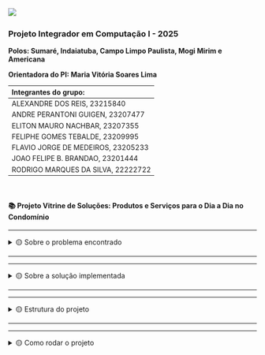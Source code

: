 <img src="https://user-images.githubusercontent.com/50468352/141820811-412e9364-7f5c-4889-826a-fcba23b92e23.png" width="350" />
<h3>Projeto Integrador em Computação I - 2025</h3>

**Polos: Sumaré, Indaiatuba, Campo Limpo Paulista, Mogi Mirim e Americana** </br>

**Orientadora do PI: Maria Vitória Soares Lima** </br>


| Integrantes do grupo:                 |
| :------------------------------------ |
|ALEXANDRE DOS REIS, 23215840           |
|ANDRE PERANTONI GUIGEN, 23207477       |
|ELITON MAURO NACHBAR, 23207355         |
|FELIPHE GOMES TEBALDE, 23209995        |
|FLAVIO JORGE DE MEDEIROS, 23205233     |
|JOAO FELIPE B. BRANDAO, 23201444       |
|RODRIGO MARQUES DA SILVA, 22222722     |

</br>

<h4> 📚 Projeto Vitrine de Soluções: Produtos e Serviços para o Dia a Dia no Condomínio</h4>

---
<details>
<summary> 🟡 Sobre o problema encontrado</summary>
  </br>
  <p>
    Trata-se da falta de um canal de informação que torne acessível atender as necessidades dos moradores no que tange o aspecto de produtos e de serviços.
  </p>
 
</details>  

---
---
<details>
<summary> 🟡 Sobre a solução implementada</summary>
  </br>
<p>
A solução encontrada foi o desenvolvimento de um sistema de API (Application Programming Interface), para implementar um canal de comunicação que permita oferecer produtos e serviços dentro do condomínio, atendendo às necessidades dos moradores.
Em outras palavras, é transformar o condomínio em um ambiente mais funcional, conectado e colaborativo, onde os moradores tenham suas necessidades atendidas de forma prática, segura e eficiente, enquanto fortalecem os laços comunitários e adotam práticas mais sustentáveis
.
</p>
<img src="projeto_integrador_1/vitrine.jpeg" />
</details>

---
---
<details>
<summary> 🟡 Estrutura do projeto</summary>
  </br>
  Workflow do Funcionamento e Modelagem de Relacionamento de Banco de Dados </br>
  <img src="projeto_integrador_1/Workflow.png" />
  </br>
</details>  

---
---
<details>
<summary> 🟡 Como rodar o projeto</summary>
  </br>
 Clonar o projeto para a maquina local: <code>git clone...</code>
 </br>
 </br>
 
 Instalar as packages:

---
